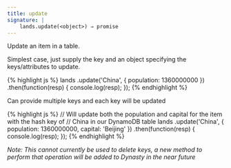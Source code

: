 ```yaml
---
title: update
signature: |
    lands.update(<object>) ⇒ promise
---
```


Update an item in a table.

Simplest case, just supply the key and an object specifying the keys/attributes
to update.

{% highlight js %}
lands
    .update('China', { population: 1360000000 })
    .then(function(resp) {
        console.log(resp);
    });
{% endhighlight %}

Can provide multiple keys and each key will be updated

{% highlight js %}
// Will update both the population and capital for the item with the hash key of
// China in our DynamoDB table
lands
    .update('China', {
        population: 1360000000,
        capital: 'Beijing'
    })
    .then(function(resp) {
        console.log(resp);
    });
{% endhighlight %}

*Note: This cannot currently be used to delete keys, a new method to perform
that operation will be added to Dynasty in the near future*
